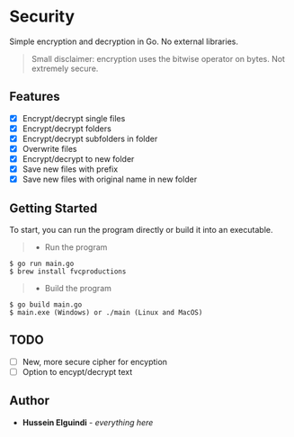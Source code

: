# Security
Simple encryption and decryption in Go. No external libraries.
> Small disclaimer: encryption uses the bitwise operator on bytes. Not extremely secure.

## Features
- [x] Encrypt/decrypt single files
- [x] Encrypt/decrypt folders
- [x] Encrypt/decrypt subfolders in folder
- [x] Overwrite files
- [x] Encrypt/decrypt to new folder
- [x] Save new files with prefix
- [x] Save new files with original name in new folder

## Getting Started
To start, you can run the program directly or build it into an executable.
>- Run the program
```shell
$ go run main.go
$ brew install fvcproductions
```
>- Build the program
```shell
$ go build main.go
$ main.exe (Windows) or ./main (Linux and MacOS)
```

## TODO
- [ ] New, more secure cipher for encyption
- [ ] Option to encypt/decrypt text

## Author
- **Hussein Elguindi** - *everything here*
